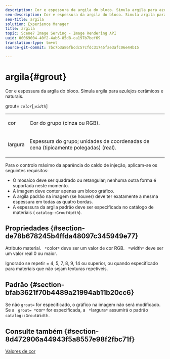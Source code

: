 ```yaml
---
description: Cor e espessura da argila do bloco. Simula argila para azulejos cerâmicos e naturais.
seo-description: Cor e espessura da argila do bloco. Simula argila para azulejos cerâmicos e naturais.
seo-title: argila
solution: Experience Manager
title: argila
topic: Scene7 Image Serving - Image Rendering API
uuid: 00069004-40f2-4ab6-85d8-ca197b7bef69
translation-type: tm+mt
source-git-commit: 7bc7b3a86fbcdc57cfdc31745fae3afc06e44b15

---
```



# argila{#grout}

Cor e espessura da argila do bloco. Simula argila para azulejos cerâmicos e naturais.

grout= *`color`*[,*`width`*]

<table id="simpletable_302B78CFC8F14E0F962D1D2064AD1371"> 
 <tr class="strow"> 
  <td class="stentry"> <p> <span class="codeph"> <span class="varname"> cor </span></span> </p> </td> 
  <td class="stentry"> <p>Cor do grupo (cinza ou RGB). </p> </td> 
 </tr> 
 <tr class="strow"> 
  <td class="stentry"> <p> <span class="codeph"> <span class="varname"> largura </span></span> </p> </td> 
  <td class="stentry"> <p>Espessura do grupo; unidades de coordenadas de cena (tipicamente polegadas) (real). </p> </td> 
 </tr> 
</table>

Para o controlo máximo da aparência do caldo de injeção, aplicam-se os seguintes requisitos:

* O mosaico deve ser quadrado ou retangular; nenhuma outra forma é suportada neste momento.
* A imagem deve conter apenas um bloco gráfico.
* A argila padrão na imagem (se houver) deve ter exatamente a mesma espessura em todas as quatro bordas.
* A espessura da argila padrão deve ser especificada no catálogo de materiais ( `catalog::GroutWidth`).

## Propriedades {#section-de78b678245b4ffda48097c345949e77}

Atributo material. ` *`color`*` deve ser um valor de cor RGB. ` *`width`*` deve ser um valor real 0 ou maior.

Ignorado se repetir = 4, 5, 7, 8, 9, 14 ou superior, ou quando especificado para materiais que não sejam texturas repetíveis.

## Padrão {#section-bfab3621f70b4489a21994ab11b20cc6}

Se não `grout=` for especificado, o gráfico na imagem não será modificado. Se a ` grout= *`cor`*` for especificada, a ` *`largura`*` assumirá o padrão `catalog::GroutWidth`.

## Consulte também {#section-8d472906a44943f5a8557e98f2fbc71f}

[Valores de cor](../../../../../ir-api/http-protocol/image-rendering-api-ref/c-ir-http-protocol-ref/c-ir-http-protocol-syntax-and-features/r-ir-color-values.md#reference-657f95c0841742d2a55a48bc938303f6)
